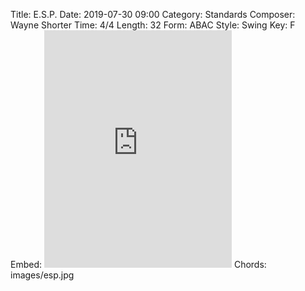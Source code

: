 Title: E.S.P.
Date: 2019-07-30 09:00
Category: Standards
Composer: Wayne Shorter
Time: 4/4
Length: 32
Form: ABAC
Style: Swing
Key: F
Embed: <iframe src="https://open.spotify.com/embed/playlist/1C3wuChb8lVM4jHGsp8Ufm" width="300" height="380" frameborder="0" allowtransparency="true" allow="encrypted-media"></iframe>
Chords: images/esp.jpg
